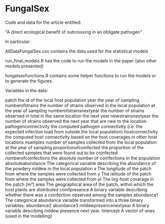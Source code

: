 # FungalSex
Code and data for the article entitled: 


"A direct ecological benefit of outcrossing in an obligate pathogen" 


In particular: 

AllDataFungalSex.csv   contains the data used for the statistical models

run_final_models.R     has the code to run the models in the paper (also other models presented)

fungalsexfunctions.R   contains some helper functions to run the models or to generate the figures. 




Variables in the data: 


patch 				the id of the local host population
year				the year of sampling
numberofstrains			the number of strains observed in the local population at the year of sampling
numberofstrainsnextyear		the number of strains observed in total in the same location the next year
newstrainsnextyear		the number of strains observed the next year that are new to the location 	
pathogenconnectivity		the computed pathogen connectivity (i.e. the expected infection load from outside the local population)
hostconnectivity		the computed host connectivity based on the host coverages in other host locations
nsamples			number of samples collected from the local population at the year of sampling
proportionofcoinfected		the proportion of the collected samples that were found out to be coinfected 
numberofcoinfections     	the absolute number of coinfections in the population
absoluteabundance		The categorical variable describing the abundance of the powdery mildew in the local population
x				The longitude of the patch from where the samples were collected from
y				The latitude of the patch from where the samples were collected from
pl				The log-host covarage in the patch (m²)
area				The geographical area of the patch, within which the host plants are distributed
coinfpresence			A binary variable describing whether there was a coinfection observed among the samples
abundance1			The categorical abundance variable transformed into a three binary variables. 
abundance2
abundance3
mildewpresencenextyear		A binary variable descrbing mildew presence next year. 
Intercept			A vector of ones (used in the modelling)

